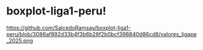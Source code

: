 # boxplot-liga1-peru!
https://github.com/SalcedoRamsay/boxplot-liga1-peru/blob/3086af892d33b4f3b6b28f2b0bcf398840d86cd8/valores_ligape_2025.png
